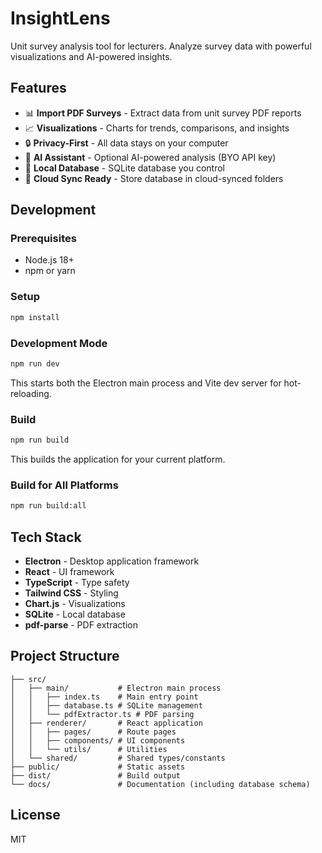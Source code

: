 # InsightLens

Unit survey analysis tool for lecturers. Analyze survey data with powerful visualizations and AI-powered insights.

## Features

- 📊 **Import PDF Surveys** - Extract data from unit survey PDF reports
- 📈 **Visualizations** - Charts for trends, comparisons, and insights
- 🔒 **Privacy-First** - All data stays on your computer
- 🤖 **AI Assistant** - Optional AI-powered analysis (BYO API key)
- 💾 **Local Database** - SQLite database you control
- 🔄 **Cloud Sync Ready** - Store database in cloud-synced folders

## Development

### Prerequisites

- Node.js 18+
- npm or yarn

### Setup

```bash
npm install
```

### Development Mode

```bash
npm run dev
```

This starts both the Electron main process and Vite dev server for hot-reloading.

### Build

```bash
npm run build
```

This builds the application for your current platform.

### Build for All Platforms

```bash
npm run build:all
```

## Tech Stack

- **Electron** - Desktop application framework
- **React** - UI framework
- **TypeScript** - Type safety
- **Tailwind CSS** - Styling
- **Chart.js** - Visualizations
- **SQLite** - Local database
- **pdf-parse** - PDF extraction

## Project Structure

```
├── src/
│   ├── main/           # Electron main process
│   │   ├── index.ts    # Main entry point
│   │   ├── database.ts # SQLite management
│   │   └── pdfExtractor.ts # PDF parsing
│   ├── renderer/       # React application
│   │   ├── pages/      # Route pages
│   │   ├── components/ # UI components
│   │   └── utils/      # Utilities
│   └── shared/         # Shared types/constants
├── public/             # Static assets
├── dist/               # Build output
└── docs/               # Documentation (including database schema)
```

## License

MIT